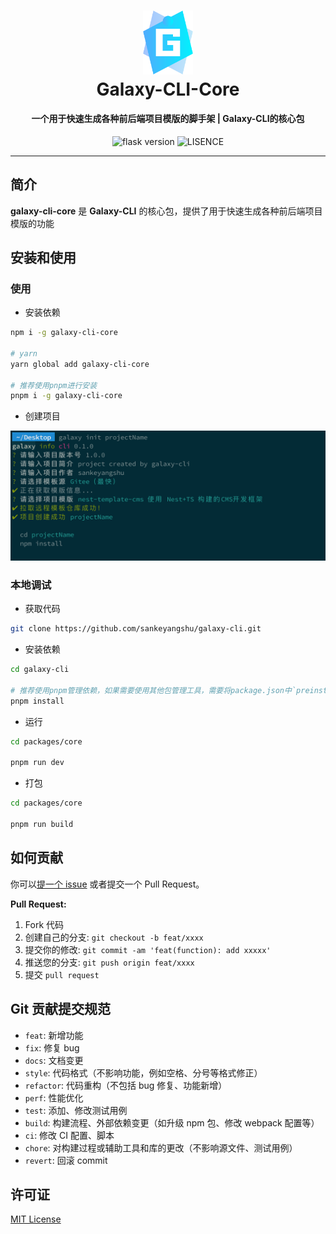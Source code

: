 <h1 align="center">
  <img src="https://raw.githubusercontent.com/sankeyangshu/sankeyangshu/master/image/logo-bai.png" width="80"/>
  <br>
  Galaxy-CLI-Core
</h1>
<h4 align="center">一个用于快速生成各种前后端项目模版的脚手架 | Galaxy-CLI的核心包</h4>

<p align="center">
  <img src="https://img.shields.io/badge/Node-16.0.0-green" alt="flask version" data-canonical-src="https://img.shields.io/badge/Node-16.0.0-green" style="max-width:100%;">
  <img src="https://img.shields.io/badge/license-MIT-lightgrey" alt="LISENCE" data-canonical-src="https://img.shields.io/badge/license-MIT-lightgrey" style="max-width:100%;">
</p>

---

## 简介

**galaxy-cli-core** 是 **Galaxy-CLI** 的核心包，提供了用于快速生成各种前后端项目模版的功能

## 安装和使用

### 使用

- 安装依赖

```bash
npm i -g galaxy-cli-core

# yarn
yarn global add galaxy-cli-core

# 推荐使用pnpm进行安装
pnpm i -g galaxy-cli-core
```

- 创建项目

<img src="https://github.com/sankeyangshu/galaxy-cli/blob/master/media/galaxy-cli.png?raw=true" width="800">

### 本地调试

- 获取代码

```bash
git clone https://github.com/sankeyangshu/galaxy-cli.git
```

- 安装依赖

```bash
cd galaxy-cli

# 推荐使用pnpm管理依赖，如果需要使用其他包管理工具，需要将package.json中`preinstall`删除
pnpm install
```

- 运行

```bash
cd packages/core

pnpm run dev
```

- 打包

```bash
cd packages/core

pnpm run build
```

## 如何贡献

你可以[提一个 issue](https://github.com/sankeyangshu/galaxy-cli/issues) 或者提交一个 Pull Request。

**Pull Request:**

1. Fork 代码
2. 创建自己的分支: `git checkout -b feat/xxxx`
3. 提交你的修改: `git commit -am 'feat(function): add xxxxx'`
4. 推送您的分支: `git push origin feat/xxxx`
5. 提交 `pull request`

## Git 贡献提交规范

- `feat`: 新增功能
- `fix`: 修复 bug
- `docs`: 文档变更
- `style`: 代码格式（不影响功能，例如空格、分号等格式修正）
- `refactor`: 代码重构（不包括 bug 修复、功能新增）
- `perf`: 性能优化
- `test`: 添加、修改测试用例
- `build`: 构建流程、外部依赖变更（如升级 npm 包、修改 webpack 配置等）
- `ci`: 修改 CI 配置、脚本
- `chore`: 对构建过程或辅助工具和库的更改（不影响源文件、测试用例）
- `revert`: 回滚 commit

## 许可证

[MIT License](https://github.com/sankeyangshu/galaxy-cli/blob/master/LICENSE)

